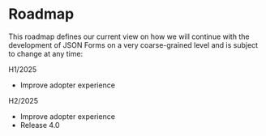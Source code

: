 # Roadmap

This roadmap defines our current view on how we will continue with the development of JSON Forms on a very coarse-grained level and is subject to change at any time:

H1/2025

- Improve adopter experience

H2/2025

- Improve adopter experience
- Release 4.0
